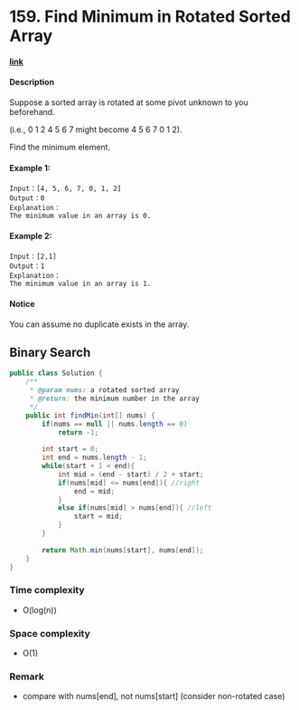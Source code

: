 # 159. Find Minimum in Rotated Sorted Array

#### [link](https://www.lintcode.com/problem/find-minimum-in-rotated-sorted-array/description)

#### Description
Suppose a sorted array is rotated at some pivot unknown to you beforehand.

(i.e., 0 1 2 4 5 6 7 might become 4 5 6 7 0 1 2).

Find the minimum element.

#### Example 1:
```
Input：[4, 5, 6, 7, 0, 1, 2]
Output：0
Explanation：
The minimum value in an array is 0.
```
#### Example 2:
```
Input：[2,1]
Output：1
Explanation：
The minimum value in an array is 1.
```

#### Notice
You can assume no duplicate exists in the array.

## Binary Search
```java
public class Solution {
    /**
     * @param nums: a rotated sorted array
     * @return: the minimum number in the array
     */
    public int findMin(int[] nums) {
        if(nums == null || nums.length == 0)
            return -1;
            
        int start = 0;
        int end = nums.length - 1;
        while(start + 1 < end){
            int mid = (end - start) / 2 + start;
            if(nums[mid] <= nums[end]){ //right
                end = mid;
            }
            else if(nums[mid] > nums[end]){ //left
                start = mid;
            }
        }
        
        return Math.min(nums[start], nums[end]);
    }
}
```
### Time complexity
* O(log(n))
### Space complexity
* O(1)
### Remark
* compare with nums[end], not nums[start] (consider non-rotated case)
